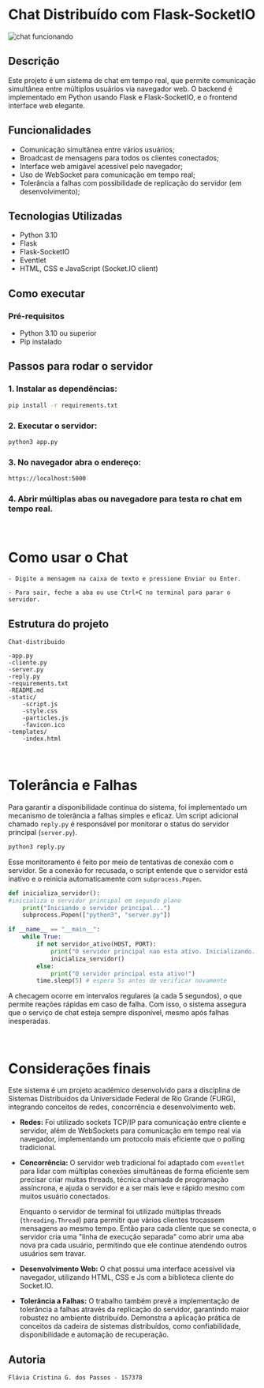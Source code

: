# Chat Distribuído com Flask-SocketIO
![chat funcionando](.img/chat.png)


## Descrição
Este projeto é um sistema de chat em tempo real, que permite comunicação simultânea entre múltiplos usuários via navegador web. O backend é implementado em Python usando Flask e Flask-SocketIO, e o frontend interface web elegante.

## Funcionalidades
- Comunicação simultânea entre vários usuários;
- Broadcast de mensagens para todos os clientes conectados;
- Interface web amigável acessível pelo navegador;
- Uso de WebSocket para comunicação em tempo real;
- Tolerância a falhas com possibilidade de replicação do servidor (em desenvolvimento);

## Tecnologias Utilizadas
- Python 3.10
- Flask
- Flask-SocketIO
- Eventlet
- HTML, CSS e JavaScript (Socket.IO client)

## Como executar

### Pré-requisitos
- Python 3.10 ou superior
- Pip instalado

## Passos para rodar o servidor

### 1. Instalar as dependências:

```bash
pip install -r requirements.txt
```

### 2. Executar o servidor:

```bash
python3 app.py
```

### 3. No navegador abra o endereço:

```bash
https://localhost:5000
```

### 4. Abrir múltiplas abas ou navegadore para testa ro chat em tempo real.

<br>

# Como usar o Chat
    - Digite a mensagem na caixa de texto e pressione Enviar ou Enter.

    - Para sair, feche a aba ou use Ctrl+C no terminal para parar o servidor.


## Estrutura do projeto

```
Chat-distribuido

-app.py
-cliente.py
-server.py
-reply.py
-requirements.txt
-README.md
-static/
    -script.js
    -style.css
    -particles.js
    -favicon.ico
-templates/
    -index.html
```

<br>

# Tolerância e Falhas
Para garantir a disponibilidade contínua do sistema, foi implementado um mecanismo de tolerância a falhas simples e eficaz. Um script adicional chamado `reply.py` é responsável por monitorar o status do servidor principal (`server.py`).

```bash
python3 reply.py
```

Esse monitoramento é feito por meio de tentativas de conexão com o servidor. Se a conexão for recusada, o script entende que o servidor está inativo e o reinicia automaticamente com `subprocess.Popen`.

```python
def inicializa_servidor():
#inicializa o servidor principal em segundo plano
    print("Iniciando o servidor principal...")
    subprocess.Popen(["python3", "server.py"])

if __name__ == "__main__":
    while True:
        if not servidor_ativo(HOST, PORT):
            print("O servidor principal nao esta ativo. Inicializando...")
            inicializa_servidor()
        else:
            print("O servidor principal esta ativo!")
        time.sleep(5) # espera 5s antes de verificar novamente
```

A checagem ocorre em intervalos regulares (a cada 5 segundos), o que permite reações rápidas em caso de falha. Com isso, o sistema assegura que o serviço de chat esteja sempre disponível, mesmo após falhas inesperadas.

<br>

# Considerações finais

Este sistema é um projeto acadêmico desenvolvido para a disciplina de Sistemas Distribuídos da Universidade Federal de Rio Grande (FURG), integrando conceitos de redes, concorrência e desenvolvimento web.


- **Redes:** Foi utilizado sockets TCP/IP para comunicação entre cliente e servidor, além de WebSockets para comunicação em tempo real via navegador, implementando um protocolo mais eficiente que o polling tradicional.

- **Concorrência:** O servidor web tradicional foi adaptado com `eventlet` para lidar com múltiplas conexões simultâneas de forma eficiente sem precisar criar muitas threads, técnica chamada de programação assíncrona, e ajuda o servidor e a ser mais leve e rápido mesmo com muitos usuário conectados.

    Enquanto o servidor de terminal foi utilizado múltiplas threads (`threading.Thread`) para permitir que vários clientes trocassem mensagens ao mesmo tempo. Então para cada cliente que se conecta, o servidor cria uma "linha de execução separada" como abrir uma aba nova pra cada usuário, permitindo que ele continue atendendo outros usuários sem travar.

- **Desenvolvimento Web:** O chat possui uma interface acessível via navegador, utilizando HTML, CSS e Js com a biblioteca cliente do Socket.IO.

- **Tolerância a Falhas:** O trabalho também prevê a implementação de tolerância a falhas através da replicação do servidor, garantindo maior robustez no ambiente distribuído. Demonstra a aplicação prática de conceitos da cadeira de sistemas distribuídos, como confiabilidade, disponibilidade e automação de recuperação.

## Autoria
    Flávia Cristina G. dos Passos - 157378